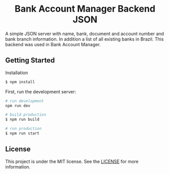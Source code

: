 <p align="center">
    <h1 align="center">Bank Account Manager Backend JSON</h1>
  </a>
</p>
A simple JSON server with name, bank, document and account number and bank branch information. In addition a list of all existing banks in Brazil. This backend was used in Bank Account Manager.

## Getting Started

Installation

```bash
$ npm install
```


First, run the development server:

```bash
# run development
npm run dev

# build production
$ npm run build

# run production
$ npm run start
```

## License

This project is under the MIT license. See the [LICENSE]() for more information.
